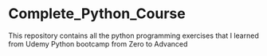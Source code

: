 # Complete_Python_Course
This repository contains all the python programming exercises that I learned from Udemy Python bootcamp from Zero to Advanced

